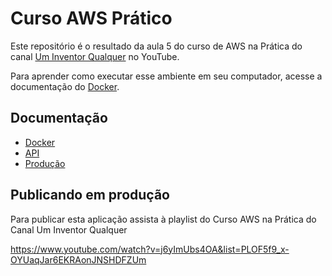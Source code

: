# Curso AWS Prático

Este repositório é o resultado da aula 5 do curso de AWS na Prática do canal [Um Inventor Qualquer](https://www.youtube.com/c/UmInventorQualquer)
no YouTube.

Para aprender como executar esse ambiente em seu computador, acesse a documentação do [Docker](docs/docker.md).

## Documentação
- [Docker](docs/docker.md)
- [API](docs/api.md)
- [Produção](docs/producao.md)

## Publicando em produção

Para publicar esta aplicação assista à playlist do Curso AWS na Prática do Canal Um Inventor Qualquer

https://www.youtube.com/watch?v=j6yImUbs4OA&list=PLOF5f9_x-OYUaqJar6EKRAonJNSHDFZUm









